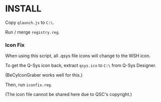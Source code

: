 # INSTALL

Copy `qlaunch.js` to `C:\`.

Run / merge `registry.reg`.


### Icon Fix
When using this script, all .qsys file icons will change to the WSH icon.

To get the Q-Sys icon back, extract `qsys.ico` to `C:\` from Q-Sys Designer.

(BeCyIconGraber works well for this.)

Then, run `iconfix.reg`.

(The icon file cannot be shared here due to QSC's copyright.)
